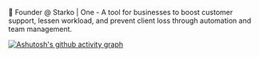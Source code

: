 🚀 Founder @ Starko | One - A tool for businesses to boost customer support, lessen workload, and prevent client loss through automation and team management.



[![Ashutosh's github activity graph](https://github-readme-activity-graph.vercel.app/graph?username=Starko00)](https://github.com/ashutosh00710/github-readme-activity-graph)
